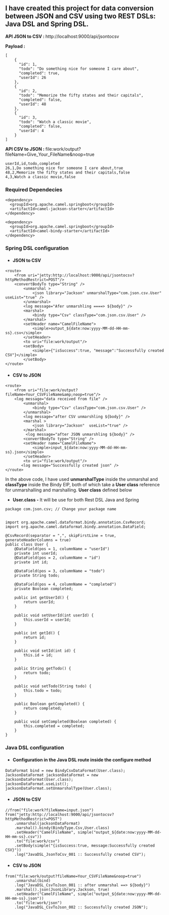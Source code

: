 ## I have created this project for data conversion between JSON and CSV using two REST DSLs: Java DSL and Spring DSL.


<p><b>API JSON to CSV : </b> http://localhost:9000/api/jsontocsv</p>
<b>Payload : </b><br />

```
[
    {
      "id": 1,
      "todo": "Do something nice for someone I care about",
      "completed": true,
      "userId": 26
    },
    {
      "id": 2,
      "todo": "Memorize the fifty states and their capitals",
      "completed": false,
      "userId": 48
    },
    {
      "id": 3,
      "todo": "Watch a classic movie",
      "completed": false,
      "userId": 4
    }
]
```
<p><b>API CSV to JSON : </b> file:work/output?fileName=Give_Your_FileName&amp;noop=true</p>

```
userId,id,todo,completed
26,1,Do something nice for someone I care about,true
48,2,Memorize the fifty states and their capitals,false
4,3,Watch a classic movie,false
```


### Required Dependecies

```
<dependency>
  <groupId>org.apache.camel.springboot</groupId>
  <artifactId>camel-jackson-starter</artifactId>
</dependency>

<dependency>
  <groupId>org.apache.camel.springboot</groupId>
  <artifactId>camel-bindy-starter</artifactId>
</dependency>
```


### Spring DSL configuration

* #### JSON to CSV

```
<route>
    <from uri="jetty:http://localhost:9000/api/jsontocsv?httpMethodRestrict=POST"/>
    <convertBodyTo type="String" />
        <unmarshal >
            <json library="Jackson" unmarshalType="com.json.csv.User" useList="true" />
        </unmarshal>
        <log message="Afer unmarshling ====> ${body}" />
        <marshal>
            <bindy type="Csv" classType="com.json.csv.User" />
        </marshal>
        <setHeader name="CamelFileName">
            <simple>output_${date:now:yyyy-MM-dd-HH-mm-ss}.csv</simple>
        </setHeader>
        <to uri="file:work/output"/>
        <setBody>
            <simple>{"isSuccess":true, "message":"Successfully created CSV"}</simple>
        </setBody>
</route>
```

* #### CSV to JSON

```
<route>
    <from uri="file:work/output?fileName=Your_CSVFileName&amp;noop=true"/>
    <log message="data received from file" />
        <unmarshal>
            <bindy type="Csv" classType="com.json.csv.User" />
        </unmarshal>
        <log message="after CSV unmarshling ${body}" />
        <marshal >
            <json library="Jackson"  useList="true" />
        </marshal>
         <log message="after JSON unmarshling ${body}" />
        <convertBodyTo type="String" />
        <setHeader name="CamelFileName">
            <simple>input_${date:now:yyyy-MM-dd-HH-mm-ss}.json</simple>
        </setHeader>
        <to uri="file:work/output"/>
       <log message="Successfully created json" />
</route>
```
<p>In the above code, I have used <b>unmarshalType</b> inside the unmarshal and <b>classType</b> inside the Bindy EIP, both of which take a <b>User class</b> reference for unmarshalling and marshalling. <b>User class</b> defined below</p>

* <b>User.class - </b> It will be use for both Rest DSL Java and Spring

```
package com.json.csv; // Change your package name


import org.apache.camel.dataformat.bindy.annotation.CsvRecord;
import org.apache.camel.dataformat.bindy.annotation.DataField;

@CsvRecord(separator = ",", skipFirstLine = true, generateHeaderColumns = true)
public class User {
    @DataField(pos = 1, columnName = "userId")
    private int userId;
    @DataField(pos = 2, columnName = "id")
    private int id;

    @DataField(pos = 3, columnName = "todo")
    private String todo;

    @DataField(pos = 4, columnName = "completed")
    private Boolean completed;

    public int getUserId() {
        return userId;
    }

    public void setUserId(int userId) {
        this.userId = userId;
    }

    public int getId() {
        return id;
    }

    public void setId(int id) {
        this.id = id;
    }

    public String getTodo() {
        return todo;
    }

    public void setTodo(String todo) {
        this.todo = todo;
    }

    public Boolean getCompleted() {
        return completed;
    }

    public void setCompleted(Boolean completed) {
        this.completed = completed;
    }
}

```


### Java DSL configuration

* #### Configuration in the Java DSL route inside the configure method

```
DataFormat bind = new BindyCsvDataFormat(User.class);
JacksonDataFormat jacksonDataFormat = new JacksonDataFormat(User.class);
jacksonDataFormat.useList();
jacksonDataFormat.setUnmarshalType(User.class);
```

* #### JSON to CSV

```
//from("file:work?fileName=input.json")
from("jetty:http://localhost:9000/api/jsontocsv?httpMethodRestrict=POST")
    .unmarshal(jacksonDataFormat)
    .marshal().bindy(BindyType.Csv,User.class)
    .setHeader("CamelFileName", simple("output_${date:now:yyyy-MM-dd-HH-mm-ss}.csv"))
    .to("file:work/csv")
    .setBody(simple("{isSuccess:true, message:Successfully created CSV}"))
    .log("JavaDSL_JsonToCsv_001 :: Successfully created CSV");
```


* #### CSV to JSON
```
from("file:work/output?fileName=Your_CSVFileName&noop=true")
    .unmarshal(bind)
    .log("JavaDSL_CsvToJson_001 :: after unmarshal ==> ${body}")
    .marshal().json(JsonLibrary.Jackson, true)
    .setHeader("CamelFileName", simple("output_${date:now:yyyy-MM-dd-HH-mm-ss}.json"))
    .to("file:work/json")
    .log("JavaDSL_CsvToJson_002 :: Successfully created JSON");
```